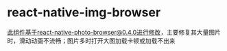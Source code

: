 # react-native-img-browser
此组件基于react-native-photo-browser@0.4.0进行修改，主要修复其大量图片时，滑动动画不流畅；图片多时打开大图加载卡顿或加载不出来
